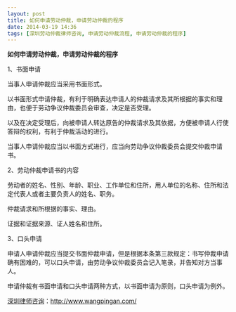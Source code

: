 ```yaml
---
layout: post
title: 如何申请劳动仲裁，申请劳动仲裁的程序
date: 2014-03-19 14:36
tags: [深圳劳动仲裁律师咨询, 申请劳动仲裁流程, 申请劳动仲裁的程序]
---
```

<strong>如何申请劳动仲裁，申请劳动仲裁的程序</strong>

1、书面申请

当事人申请仲裁应当采用书面形式。

以书面形式申请仲裁，有利于明确表达申请人的仲裁请求及其所根据的事实和理由，也便于劳动争议仲裁委员会审查，决定是否受理。

以及在决定受理后，向被申请人转达原告的仲裁请求及其依据，方便被申请人行使答辩的权利，有利于仲裁活动的进行。

当事人申请仲裁应当以书面方式进行，应当向劳动争议仲裁委员会提交仲裁申请书。

2、劳动仲裁申请书的内容

劳动者的姓名、性别、年龄、职业、工作单位和住所，用人单位的名称、住所和法定代表人或者主要负责人的姓名、职务。

仲裁请求和所根据的事实、理由。

证据和证据来源、证人姓名和住所。

3、口头申请

申请人申请仲裁应当提交书面仲裁申请，但是根据本条第三款规定：书写仲裁申请确有困难的，可以口头申请，由劳动争议仲裁委员会记入笔录，并告知对方当事人。

申请仲裁有书面申请和口头申请两种方式，以书面申请为原则，口头申请为例外。

<a href="http://www.wangpingan.com/">深圳律师咨询</a>：<a href="http://www.wangpingan.com/">http://www.wangpingan.com/</a>

